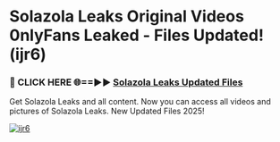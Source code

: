 # Solazola Leaks Original Videos 0nlyFans Leaked - Files Updated! (ijr6)

<h3>🔴 CLICK HERE 🌐==►► <a href="https://tinyurl.com/2jnfzry5" rel="nofollow">Solazola Leaks Updated Files</a></h3>

Get Solazola Leaks and all content. Now you can access all videos and pictures of Solazola Leaks. New Updated Files 2025!

[![ijr6](https://i.imgur.com/GyGTBgg.gif)](https://tinyurl.com/2jnfzry5)
